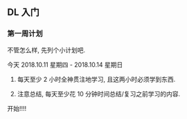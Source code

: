## DL 入门

### 第一周计划

不管怎么样, 先列个小计划吧.

今天 2018.10.11 星期四 - 2018.10.14 星期日

1. 每天至少 2 小时全神贯注地学习, 且这两小时必须学到东西.

2. 注意总结, 每天至少花 10 分钟时间总结/复习之前学习的内容.

开始!!!!










